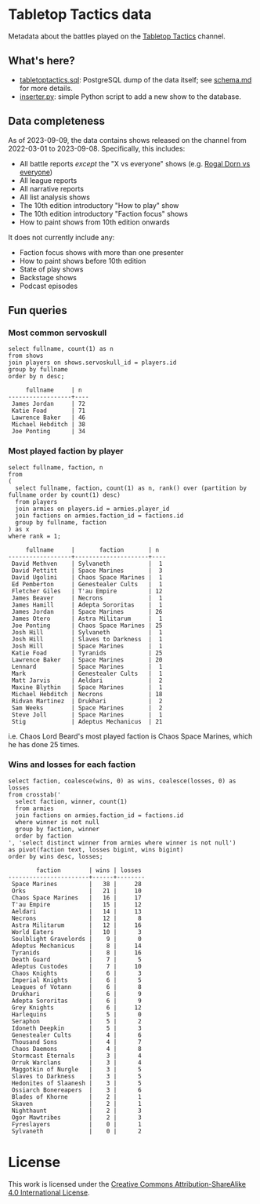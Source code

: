 # Tabletop Tactics data

Metadata about the battles played on the [Tabletop Tactics](https://tabletoptactics.tv/) channel.

## What's here?

* [tabletoptactics.sql](tabletoptactics.sql): PostgreSQL dump of the data itself; see [schema.md](schema.md) for more details.
* [inserter.py](inserter.py): simple Python script to add a new show to the database.

## Data completeness

As of 2023-09-09, the data contains shows released on the channel from 2022-03-01 to 2023-09-08. Specifically, this includes:

* All battle reports _except_ the "X vs everyone" shows (e.g. [Rogal Dorn vs everyone](https://tabletoptactics.tv/2023/02/22/the-rogal-dorn-vs-everyone-warhammer-40000-battle-report/))
* All league reports
* All narrative reports
* All list analysis shows
* The 10th edition introductory "How to play" show
* The 10th edition introductory "Faction focus" shows
* How to paint shows from 10th edition onwards

It does not currently include any:

* Faction focus shows with more than one presenter
* How to paint shows before 10th edition
* State of play shows
* Backstage shows
* Podcast episodes

## Fun queries

### Most common servoskull

```
select fullname, count(1) as n
from shows
join players on shows.servoskull_id = players.id
group by fullname
order by n desc;
```

```
     fullname     | n
------------------+----
 James Jordan     | 72
 Katie Foad       | 71
 Lawrence Baker   | 46
 Michael Hebditch | 38
 Joe Ponting      | 34
```

### Most played faction by player

```
select fullname, faction, n
from
(
  select fullname, faction, count(1) as n, rank() over (partition by fullname order by count(1) desc)
  from players
  join armies on players.id = armies.player_id
  join factions on armies.faction_id = factions.id
  group by fullname, faction
) as x
where rank = 1;
``` 

```
     fullname     |       faction       | n
------------------+---------------------+----
 David Methven    | Sylvaneth           |  1
 David Pettitt    | Space Marines       |  3
 David Ugolini    | Chaos Space Marines |  1
 Ed Pemberton     | Genestealer Cults   |  1
 Fletcher Giles   | T'au Empire         | 12
 James Beaver     | Necrons             |  1
 James Hamill     | Adepta Sororitas    |  1
 James Jordan     | Space Marines       | 26
 James Otero      | Astra Militarum     |  1
 Joe Ponting      | Chaos Space Marines | 25
 Josh Hill        | Sylvaneth           |  1
 Josh Hill        | Slaves to Darkness  |  1
 Josh Hill        | Space Marines       |  1
 Katie Foad       | Tyranids            | 25
 Lawrence Baker   | Space Marines       | 20
 Lennard          | Space Marines       |  1
 Mark             | Genestealer Cults   |  1
 Matt Jarvis      | Aeldari             |  2
 Maxine Blythin   | Space Marines       |  1
 Michael Hebditch | Necrons             | 18
 Ridvan Martinez  | Drukhari            |  2
 Sam Weeks        | Space Marines       |  2
 Steve Joll       | Space Marines       |  1
 Stig             | Adeptus Mechanicus  | 21
```

i.e. Chaos Lord Beard's most played faction is Chaos Space Marines, which he has done 25 times.

### Wins and losses for each faction

```
select faction, coalesce(wins, 0) as wins, coalesce(losses, 0) as losses
from crosstab('
  select faction, winner, count(1)
  from armies
  join factions on armies.faction_id = factions.id
  where winner is not null
  group by faction, winner
  order by faction
', 'select distinct winner from armies where winner is not null')
as pivot(faction text, losses bigint, wins bigint)
order by wins desc, losses;
```

```
        faction        | wins | losses
-----------------------+------+--------
 Space Marines         |   38 |     28
 Orks                  |   21 |     10
 Chaos Space Marines   |   16 |     17
 T'au Empire           |   15 |     12
 Aeldari               |   14 |     13
 Necrons               |   12 |      8
 Astra Militarum       |   12 |     16
 World Eaters          |   10 |      3
 Soulblight Gravelords |    9 |      0
 Adeptus Mechanicus    |    8 |     14
 Tyranids              |    8 |     16
 Death Guard           |    7 |      5
 Adeptus Custodes      |    7 |     10
 Chaos Knights         |    6 |      3
 Imperial Knights      |    6 |      5
 Leagues of Votann     |    6 |      8
 Drukhari              |    6 |      9
 Adepta Sororitas      |    6 |      9
 Grey Knights          |    6 |     12
 Harlequins            |    5 |      0
 Seraphon              |    5 |      2
 Idoneth Deepkin       |    5 |      3
 Genestealer Cults     |    4 |      6
 Thousand Sons         |    4 |      7
 Chaos Daemons         |    4 |      8
 Stormcast Eternals    |    3 |      4
 Orruk Warclans        |    3 |      4
 Maggotkin of Nurgle   |    3 |      5
 Slaves to Darkness    |    3 |      5
 Hedonites of Slaanesh |    3 |      5
 Ossiarch Bonereapers  |    3 |      6
 Blades of Khorne      |    2 |      1
 Skaven                |    2 |      1
 Nighthaunt            |    2 |      3
 Ogor Mawtribes        |    2 |      3
 Fyreslayers           |    0 |      1
 Sylvaneth             |    0 |      2
```

# License

This work is licensed under the [Creative Commons Attribution-ShareAlike 4.0 International License](http://creativecommons.org/licenses/by-sa/4.0/).
